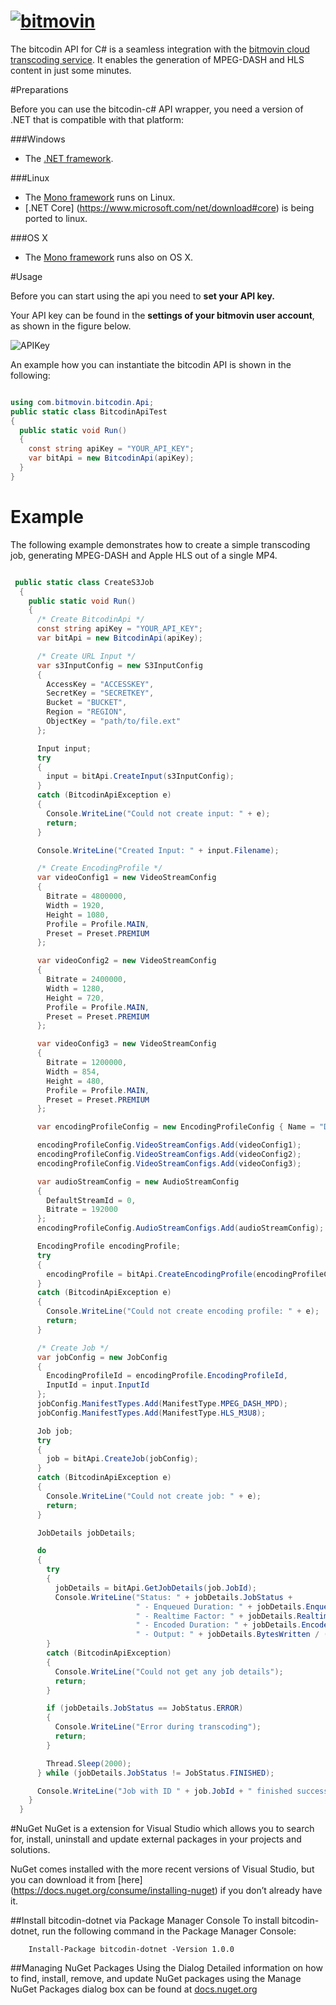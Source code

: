 # [![bitmovin](https://cloudfront-prod.bitmovin.com/wp-content/themes/Bitmovin-V-0.1/images/logo3.png)](http://www.bitmovin.com)
<!-- [![build status](https://travis-ci.org/bitmovin/bitcodin-csharp.svg)](https://travis-ci.org/bitmovin/bitcodin-csharp) 
[![Coverage Status](https://coveralls.io/repos/bitmovin/bitcodin-csharp/badge.svg?branch=master)](https://coveralls.io/r/bitmovin/bitcodin-csharp?branch=master) -->

The bitcodin API for C# is a seamless integration with the [bitmovin cloud transcoding service](http://www.bitmovin.com). It enables the generation of MPEG-DASH and HLS content in just some minutes.

#Preparations

Before you can use the bitcodin-c# API wrapper, you need a version of .NET that is compatible with that platform:

###Windows

* The [.NET framework](https://www.microsoft.com/en-us/download/details.aspx?id=49981). 

###Linux

* The [Mono framework](http://www.mono-project.com/download/#download-lin) runs on Linux. 
* [.NET Core] (https://www.microsoft.com/net/download#core) is being ported to linux.

###OS X
* The [Mono framework](http://www.mono-project.com/download/#download-mac) runs also on OS X. 

#Usage


Before you can start using the api you need to **set your API key.**

Your API key can be found in the **settings of your bitmovin user account**, as shown in the figure below.

![APIKey](https://cloudfront-prod.bitmovin.com/wp-content/uploads/2016/04/api-key.png)

An example how you can instantiate the bitcodin API is shown in the following:

```C#

using com.bitmovin.bitcodin.Api;
public static class BitcodinApiTest
{
  public static void Run()
  {
    const string apiKey = "YOUR_API_KEY";
    var bitApi = new BitcodinApi(apiKey);
  }
}

```

# Example
The following example demonstrates how to create a simple transcoding job, generating MPEG-DASH and Apple HLS out of a single MP4.


```C#

 public static class CreateS3Job
  {
    public static void Run()
    {
      /* Create BitcodinApi */
      const string apiKey = "YOUR_API_KEY";
      var bitApi = new BitcodinApi(apiKey);

      /* Create URL Input */
      var s3InputConfig = new S3InputConfig
      {
        AccessKey = "ACCESSKEY",
        SecretKey = "SECRETKEY",
        Bucket = "BUCKET",
        Region = "REGION",
        ObjectKey = "path/to/file.ext"
      };

      Input input;
      try
      {
        input = bitApi.CreateInput(s3InputConfig);
      }
      catch (BitcodinApiException e)
      {
        Console.WriteLine("Could not create input: " + e);
        return;
      }

      Console.WriteLine("Created Input: " + input.Filename);

      /* Create EncodingProfile */
      var videoConfig1 = new VideoStreamConfig
      {
        Bitrate = 4800000,
        Width = 1920,
        Height = 1080,
        Profile = Profile.MAIN,
        Preset = Preset.PREMIUM
      };

      var videoConfig2 = new VideoStreamConfig
      {
        Bitrate = 2400000,
        Width = 1280,
        Height = 720,
        Profile = Profile.MAIN,
        Preset = Preset.PREMIUM
      };

      var videoConfig3 = new VideoStreamConfig
      {
        Bitrate = 1200000,
        Width = 854,
        Height = 480,
        Profile = Profile.MAIN,
        Preset = Preset.PREMIUM
      };

      var encodingProfileConfig = new EncodingProfileConfig { Name = "DotNetTestProfile" };

      encodingProfileConfig.VideoStreamConfigs.Add(videoConfig1);
      encodingProfileConfig.VideoStreamConfigs.Add(videoConfig2);
      encodingProfileConfig.VideoStreamConfigs.Add(videoConfig3);

      var audioStreamConfig = new AudioStreamConfig
      {
        DefaultStreamId = 0,
        Bitrate = 192000
      };
      encodingProfileConfig.AudioStreamConfigs.Add(audioStreamConfig);

      EncodingProfile encodingProfile;
      try
      {
        encodingProfile = bitApi.CreateEncodingProfile(encodingProfileConfig);
      }
      catch (BitcodinApiException e)
      {
        Console.WriteLine("Could not create encoding profile: " + e);
        return;
      }

      /* Create Job */
      var jobConfig = new JobConfig
      {
        EncodingProfileId = encodingProfile.EncodingProfileId,
        InputId = input.InputId
      };
      jobConfig.ManifestTypes.Add(ManifestType.MPEG_DASH_MPD);
      jobConfig.ManifestTypes.Add(ManifestType.HLS_M3U8);

      Job job;
      try
      {
        job = bitApi.CreateJob(jobConfig);
      }
      catch (BitcodinApiException e)
      {
        Console.WriteLine("Could not create job: " + e);
        return;
      }

      JobDetails jobDetails;

      do
      {
        try
        {
          jobDetails = bitApi.GetJobDetails(job.JobId);
          Console.WriteLine("Status: " + jobDetails.JobStatus +
                            " - Enqueued Duration: " + jobDetails.EnqueueDuration + "s" +
                            " - Realtime Factor: " + jobDetails.RealtimeFactor +
                            " - Encoded Duration: " + jobDetails.EncodedDuration + "s" +
                            " - Output: " + jobDetails.BytesWritten / (double)1024 / 1024 + "MB");
        }
        catch (BitcodinApiException)
        {
          Console.WriteLine("Could not get any job details");
          return;
        }

        if (jobDetails.JobStatus == JobStatus.ERROR)
        {
          Console.WriteLine("Error during transcoding");
          return;
        }

        Thread.Sleep(2000);
      } while (jobDetails.JobStatus != JobStatus.FINISHED);

      Console.WriteLine("Job with ID " + job.JobId + " finished successfully!");
    }
  }

```

#NuGet
NuGet is a extension for Visual Studio which allows you to search for, install, uninstall and update external packages in your projects and solutions.

NuGet comes installed with the more recent versions of Visual Studio, but you can download it from [here] (https://docs.nuget.org/consume/installing-nuget) if you don’t already have it.

##Install bitcodin-dotnet via Package Manager Console
To install bitcodin-dotnet, run the following command in the Package Manager Console:
```
    Install-Package bitcodin-dotnet -Version 1.0.0
```   

##Managing NuGet Packages Using the Dialog
Detailed information on how to find, install, remove, and update NuGet packages using the Manage NuGet Packages dialog box can be found at [docs.nuget.org](https://docs.nuget.org/consume/package-manager-dialog) 


                                    
